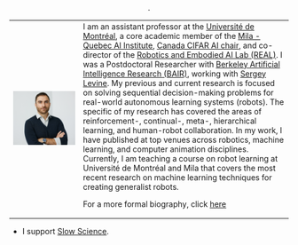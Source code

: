<div align="center">     <table align="center">        <tr>    <td width="25%">   <img width="100%" src="/assets/images/bios/glen-berseth.png"> </td> <td width="75%">  
I am an assistant professor at the <a href="https://diro.umontreal.ca/accueil/">Université de Montréal</a>, a core academic member of the <a href="https://mila.quebec/en/">Mila - Quebec AI Institute</a>, <a href="https://cifar.ca/ai/canada-cifar-ai-chairs/">Canada CIFAR AI chair</a>, and co-director of the <a href="https://montrealrobotics.ca/">Robotics and Embodied AI Lab (REAL)</a>. 
    I was a Postdoctoral Researcher with <a href="https://bair.berkeley.edu/">Berkeley Artificial Intelligence Research (BAIR)</a>, working with <a href="https://people.eecs.berkeley.edu/~svlevine/">Sergey Levine</a>. 
    My previous and current research is focused on solving sequential decision-making problems for real-world autonomous learning systems (robots). 
    The specific of my research has covered the areas of reinforcement-, continual-, meta-, hierarchical learning, and human-robot collaboration. 
    In my work, I have published at top venues across robotics, machine learning, and computer animation disciplines. 
    Currently, I am teaching a course on robot learning at Université de Montréal and Mila that covers the most recent research on machine learning techniques for creating generalist robots.  

<p>For a more formal biography, click <a href="biography.html">here</a> </p>   
      </td>	</tr> 
 .
    </table></div>
 
 
- I support [Slow Science](http://slow-science.org/).
